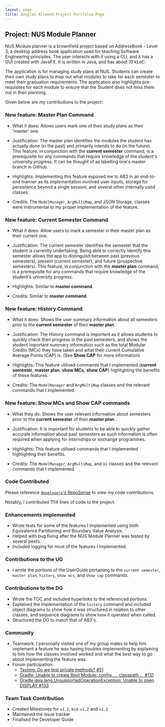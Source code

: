 ```yaml
---
layout: page
title: Douglas Allwood Project Portfolio Page
---
```


## Project: NUS Module Planner

NUS Module planner is a brownfield project based on AddressBook - Level 3, a desktop address book application used for teaching Software Engineering principles. The user interacts with it using a CLI, and it has a GUI created with JavaFX. It is written in Java, and has about 10 kLoC.

The application is for managing study plans at NUS. Students can create their own study plans to map out what modules to take for each semester to meet their graduation requirements. The application also highlights pre-requisites for each module to ensure that the Student does not miss them out in their planning.

Given below are my contributions to the project:

### New feature: Master Plan Command
- What it does: Allows users mark one of their study plans as their 'master' one.

- Justification: The master plan identifies the modules the student has actually done (in the past) and primarily intends to do (in the future). This feature, in conjunction with the **current semester** command, is a prerequisite for any commands that require knowledge of the student's university progress.  It can be thought of as labelling one's master branch in GitHub.

- Highlights: Implementing this feature exposed me to AB3 in an end-to-end manner as its implementation involved user inputs, storage for persistence beyond a single session, and several other internally used classes.

- Credits: The `ModelManager`, `ArgMultiMap`, and JSON Storage, classes were instrumental to my proper implementation of the feature.

### New feature: Current Semester Command
- What it does: Allow users to mark a semester in their master plan as their current one.

- Justification: The current semester identifies the semester that the student is currently undertaking. Being able to correctly identify this semester allows the app to distinguish between past (previous semesters), present (current semester), and future (prospective semesters). This feature, in conjunction with the **master plan** command, is a prerequisite for any commands that require knowledge of the student's university progress. 

- Highlights: Similar to **master command**.

- Credits: Similar to **master command**.

### New feature: History Command
- What it does: Shows the user summary information about all semesters prior to the **current semester** of their **master plan**.

- Justification: The History command is important as it allows students to quickly check their progress in the past semesters, and shows the student important summary information such as the total Modular Credits (MCs) they have taken and what their current Cumulative Average Points (CAP) is. (See **Show CAP** for more information)

- Highlights: This feature utilised commands that I implemented (**current semester**, **master plan**, **show MCs**, **show CAP**) highlighting the benefits of these features.

- Credits: The `ModelManager` and `ArgMultiMap` classes and the relevant commands that I implemented.

### New feature: Show MCs and Show CAP commands
- What they do: Shows the user relevant information about semesters prior to the **current semester** of their **master plan**.

- Justification: It is important for students to be able to quickly gather accurate information about past semesters as such information is often required when applying for internships or exchange programmes.

- Highlights: This feature utilised commands that I implemented highlighting their benefits.

- Credits: The `ModelManager`, `ArgMultiMap`, and `Ui` classes and the relevant commands that I implemented.


### Code Contributed
Please reference [`douglaswja`'s RepoSense](https://nus-cs2103-ay2021s2.github.io/tp-dashboard/?search=&sort=groupTitle&sortWithin=title&since=&timeframe=commit&mergegroup=&groupSelect=groupByRepos&breakdown=false&tabOpen=true&tabType=authorship&tabAuthor=douglaswja&tabRepo=AY2021S2-CS2103-W17-1%2Ftp%5Bmaster%5D&authorshipIsMergeGroup=false&authorshipFileTypes=docs~functional-code~test-code&authorshipIsBinaryFileTypeChecked=false) to view my code contributions.

Notably, I contributed 1114 lines of code to the project.


### Enhancements implemented
- Wrote tests for some of the features I implemented using both Equivalence Partitioning and Boundary Value Analysis.
- Helped with bug fixing after the NUS Module Planner was tested by several peers.
- Included logging for most of the features I implemented.


### Contributions to the UG
- I wrote the portions of the UserGuide pertaining to the `current semester`, `master plan`, `history`, `show mcs`, and `show cap` commands.


### Contributions to the DG
- Wrote the TOC and included hyperlinks to the referenced portions.
- Explained the implementation of the `history` command and included object diagrams to show how it was structured in relation to other classes, and sequence diagrams to show how it operated when called.
- Structured the DG to match that of AB3's.


### Community
- Teamwork: I personally visited one of my group mates to help him implement a feature he was having troubles implementing by explaining to him how the classes involved worked and what the best way to go about implementing the feature was.
- Forum participation:
  - [Testing: Do we test private methods? #51](https://github.com/nus-cs2103-AY2021S2/forum/issues/51)
  - [Gradle: Unable to create Root Module: config ..., classpath ... #131](https://github.com/nus-cs2103-AY2021S2/forum/issues/131)
  - [Gradle java.lang.UnsupportedOperationException: Unable to open DISPLAY #133](https://github.com/nus-cs2103-AY2021S2/forum/issues/133)


### Team Task Contribution
- Created Milestones for `v1.2`, `mid-v1.2` and `v1.3`
- Maintained the issue tracker
- Finalised the Developer Guide
